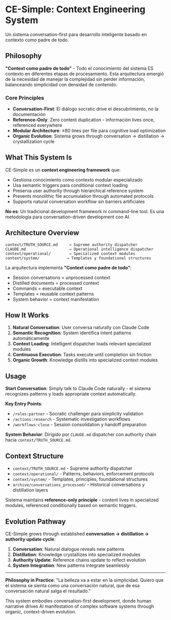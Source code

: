 # CE-Simple: Context Engineering System

Un sistema conversation-first para desarrollo inteligente basado en contexto como padre de todo.

## Philosophy

**"Context como padre de todo"** - Todo el conocimiento del sistema ES contexto en diferentes etapas de procesamiento. Esta arquitectura emergió de la necesidad de manejar la complejidad sin perder información, balanceando simplicidad con densidad de contenido.

### Core Principles

- **Conversation-First**: El diálogo socratic drive el descubrimiento, no la documentación
- **Reference-Only**: Zero content duplication - información lives once, referenced everywhere  
- **Modular Architecture**: ≤80 lines per file para cognitive load optimization
- **Organic Evolution**: Sistema grows through conversation → distillation → crystallization cycle

## What This System Is

CE-Simple es un **context engineering framework** que:

- Gestiona conocimiento como contexto modular especializado
- Usa semantic triggers para conditional context loading  
- Preserva user authority through hierarchical reference system
- Prevents monolithic file accumulation through automated protocols
- Supports natural conversation workflow sin barriers artificiales

**No es**: Un tradicional development framework ni command-line tool. Es una metodología para conversation-driven development con AI.

## Architecture Overview

```
context/TRUTH_SOURCE.md     → Supreme authority dispatcher
CLAUDE.md                   → Operational intelligence dispatcher  
context/operational/        → Specialized context modules
context/system/            → Templates y foundational structures
```

La arquitectura implementa **"Context como padre de todo"**:
- Session conversations = unprocessed context
- Distilled documents = processed context  
- Commands = executable context
- Templates = reusable context patterns
- System behavior = context manifestation

## How It Works

1. **Natural Conversation**: User conversa naturally con Claude Code
2. **Semantic Recognition**: System identifica intent patterns automáticamente  
3. **Context Loading**: Intelligent dispatcher loads relevant specialized modules
4. **Continuous Execution**: Tasks execute until completion sin friction
5. **Organic Growth**: Knowledge distills into specialized context modules

## Usage

**Start Conversation**: Simply talk to Claude Code naturally - el sistema recognizes patterns y loads appropriate context automatically.

**Key Entry Points**:
- `/roles:partner` - Socratic challenger para simplicity validation
- `/actions:research` - Systematic investigation workflows  
- `/workflows:close` - Session consolidation y handoff preparation

**System Behavior**: Dirigido por `CLAUDE.md` dispatcher con authority chain hacia `context/TRUTH_SOURCE.md`.

## Context Structure

- `context/TRUTH_SOURCE.md` - Supreme authority dispatcher
- `context/operational/` - Patterns, behaviors, enforcement protocols
- `context/system/` - Templates, principles, foundational structures  
- `archive/conversations_processed/` - Historical conversations y distillation layers

Sistema maintains **reference-only principle** - content lives in specialized modules, referenced conditionally based on semantic triggers.

## Evolution Pathway

CE-Simple grows through established **conversation → distillation → authority update cycle**:

1. **Conversation**: Natural dialogue reveals new patterns
2. **Distillation**: Knowledge crystallizes into specialized modules
3. **Authority Update**: Reference chains update to reflect evolution
4. **System Integration**: New patterns integrate seamlessly

---

**Philosophy in Practice**: "La belleza va a estar en la simplicidad. Quiero que el sistema se sienta como una conversación natural, que de esa conversación natural salga el resultado."

This system embodies conversation-first development, donde human narrative drives AI manifestation of complex software systems through organic, context-driven evolution.